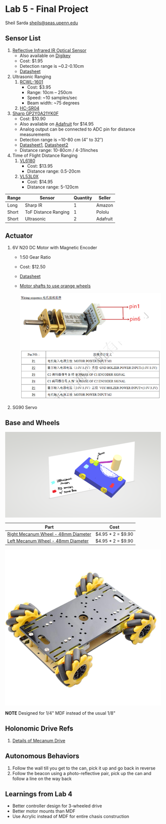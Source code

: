 # Lab 5 - Final Project

Sheil Sarda <sheils@seas.upenn.edu>

## Sensor List

1. [Reflective Infrared IR Optical Sensor](https://www.adafruit.com/product/2349)
    - Also available on [Digikey](https://www.digikey.com/en/products/detail/tt-electronics-optek-technology/OPB742/374792?s=N4IgTCBcDaIMwDYCsBaAjABjQFhQOQBEQBdAXyA)
    - Cost: $1.95
    - Detection range is ~0.2-0.10cm
    - [Datasheet](https://www.ttelectronics.com/TTElectronics/media/ProductFiles/Optoelectronics/Datasheets/OPB708-709-740-748.pdf)
1. Ultrasonic Ranging
    1. [RCWL-1601](https://www.adafruit.com/product/4007)
        - Cost: $3.95
        - Range: 10cm – 250cm
        - Speed: ~10 samples/sec
        - Beam width: ~75 degrees
    1. [HC-SR04](https://www.adafruit.com/product/3942)
1. [Sharp GP2Y0A21YK0F](https://www.pololu.com/product/136)
    - Cost: $10.90
    - Also available on [Adafruit](https://www.adafruit.com/product/164) for $14.95
    - Analog output can be connected to ADC pin for distance measurements
    - Detection range is ~10-80 cm (4″ to 32″)
    - [Datasheet1](http://www.socle-tech.com/doc/IC%20Channel%20Product/Sensors/Distance%20Measuring%20Sensor/Analog%20Output/GP2Y0A21YK0F_spec.pdf), [Datasheet2](https://global.sharp/products/device/lineup/data/pdf/datasheet/gp2y0a21yk_e.pdf)
    - Distance range: 10-80cm / 4-31inches
1. Time of Flight Distance Ranging
    1. [VL6180](https://www.adafruit.com/product/3316)
        - Cost: $13.95
        - Distance range: 0.5-20cm 
    1. [VL53L0X](https://www.adafruit.com/product/3317)
        - Cost: $14.95
        - Distance range: 5-120cm  

| Range | Sensor | Quantity | Seller |
|--|--|--|--|
| Long      | Sharp IR              | 1 | Amazon    |
| Short     | ToF Distance Ranging  | 1 | Pololu    |
| Short     | Ultrasonic            | 2 | Adafruit  |

## Actuator

1. 6V N20 DC Motor with Magnetic Encoder  
    - 1:50 Gear Ratio
    - Cost: $12.50
    - [Datasheet](https://www.adafruit.com/product/4638#technical-details)
    - [Motor shafts to use orange wheels](https://www.pololu.com/categMory/179/motor-shaft-adapters)

        ![Motor Pinout](imgs/motor_pinout.png)
1. SG90 Servo

## Base and Wheels

![Sketch](imgs/sketch.png)

| Part | Cost |
|--|--|
| [Right Mecanum Wheel - 48mm Diameter](https://www.adafruit.com/product/4678)  | $4.95 * 2 = $9.90 |
| [Left Mecanum Wheel - 48mm Diameter](https://www.adafruit.com/product/4679)   | $4.95 * 2 = $9.90 |

![Base](imgs/base.jpg)

**NOTE** Designed for 1/4" MDF instead of the usual 1/8"

## Holonomic Drive Refs

1. [Details of Mecanum Drive](https://www.servomagazine.com/magazine/article/a-look-at-holonomic-locomotion)

## Autonomous Behaviors

1. Follow the wall till you get to the can, pick it up and go back in reverse
1. Follow the beacon using a photo-reflective pair, pick up the can and follow a line on the way back

## Learnings from Lab 4

- Better controller design for 3-wheeled drive
- Better motor mounts than MDF
- Use Acrylic instead of MDF for entire chasis construction
